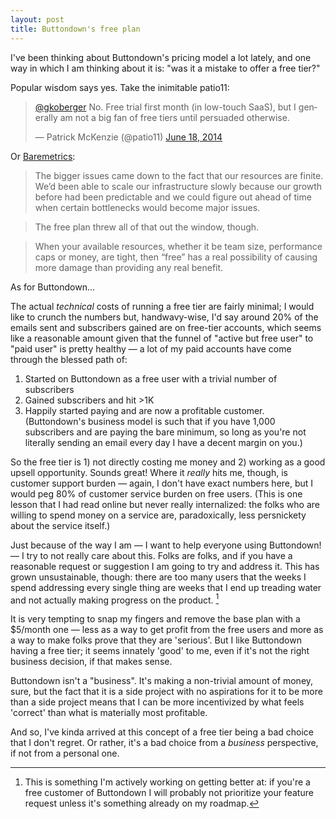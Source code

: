 ```yaml
---
layout: post
title: Buttondown's free plan
---
```

I've been thinking about Buttondown's pricing model a lot lately, and one way in which I am thinking about it is: "was it a mistake to offer a free tier?"

Popular wisdom says yes. Take the inimitable patio11:

<blockquote class="twitter-tweet" data-lang="en"><p lang="en" dir="ltr"><a href="https://twitter.com/gkoberger?ref_src=twsrc%5Etfw">@gkoberger</a> No.  Free trial first month (in low-touch SaaS), but I generally am not a big fan of free tiers until persuaded otherwise.</p>&mdash; Patrick McKenzie (@patio11) <a href="https://twitter.com/patio11/status/479125328841830400?ref_src=twsrc%5Etfw">June 18, 2014</a></blockquote>
<script async src="https://platform.twitter.com/widgets.js" charset="utf-8"></script>

Or [Baremetrics](https://baremetrics.com/blog/freemium-saas-implode):

> The bigger issues came down to the fact that our resources are finite. We’d been able to scale our infrastructure slowly because our growth before had been predictable and we could figure out ahead of time when certain bottlenecks would become major issues.

> The free plan threw all of that out the window, though.

> When your available resources, whether it be team size, performance caps or money, are tight, then “free” has a real possibility of causing more damage than providing any real benefit.

As for Buttondown...

The actual _technical_ costs of running a free tier are fairly minimal; I would like to crunch the numbers but, handwavy-wise, I'd say around 20% of the emails sent and subscribers gained are on free-tier accounts, which seems like a reasonable amount given that the funnel of "active but free user" to "paid user" is pretty healthy — a lot of my paid accounts have come through the blessed path of:

1. Started on Buttondown as a free user with a trivial number of subscribers
2. Gained subscribers and hit >1K
3. Happily started paying and are now a profitable customer. (Buttondown's business model is such that if you have 1,000 subscribers and are paying the bare minimum, so long as you're not literally sending an email every day I have a decent margin on you.)

So the free tier is 1) not directly costing me money and 2) working as a good upsell opportunity.  Sounds great!  Where it _really_ hits me, though, is customer support burden — again, I don't have exact numbers here, but I would peg 80% of customer service burden on free users. (This is one lesson that I had read online but never really internalized: the folks who are willing to spend money on a service are, paradoxically, less persnickety about the service itself.)

Just because of the way I am — I want to help everyone using Buttondown! — I try to not really care about this.  Folks are folks, and if you have a reasonable request or suggestion I am going to try and address it. This has grown unsustainable, though: there are too many users that the weeks I spend addressing every single thing are weeks that I end up treading water and not actually making progress on the product. [^1]

It is very tempting to snap my fingers and remove the base plan with a $5/month one — less as a way to get profit from the free users and more as a way to make folks prove that they are 'serious'.  But I like Buttondown having a free tier; it seems innately 'good' to me, even if it's not the right business decision, if that makes sense.

Buttondown isn't a "business".  It's making a non-trivial amount of money, sure, but the fact that it is a side project with no aspirations for it to be more than a side project means that I can be more incentivized by what feels 'correct' than what is materially most profitable.

And so, I've kinda arrived at this concept of a free tier being a bad choice that I don't regret.  Or rather, it's a bad choice from a _business_ perspective, if not from a personal one.

[^1]: This is something I'm actively working on getting better at: if you're a free customer of Buttondown I will probably not prioritize your feature request unless it's something already on my roadmap.
